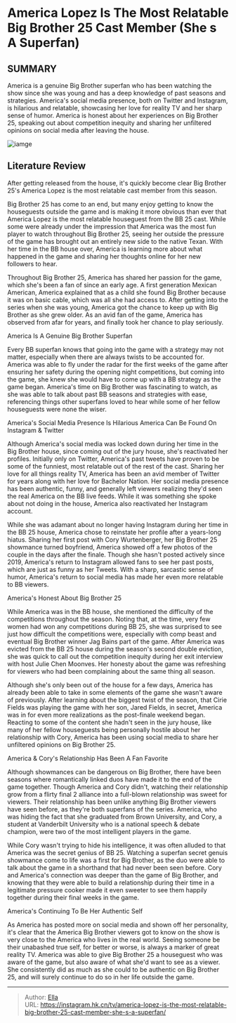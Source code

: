 # America Lopez Is The Most Relatable Big Brother 25 Cast Member (She s A Superfan)


## SUMMARY 



  America is a genuine Big Brother superfan who has been watching the show since she was young and has a deep knowledge of past seasons and strategies.   America&#39;s social media presence, both on Twitter and Instagram, is hilarious and relatable, showcasing her love for reality TV and her sharp sense of humor.   America is honest about her experiences on Big Brother 25, speaking out about competition inequity and sharing her unfiltered opinions on social media after leaving the house.  

![iamge](https://static1.srcdn.com/wordpress/wp-content/uploads/2023/11/america-lopez-is-the-most-relatable-big-brother-25-cast-member-she-s-a-superfan.jpg)

## Literature Review
After getting released from the house, it&#39;s quickly become clear Big Brother 25&#39;s America Lopez is the most relatable cast member from this season.




Big Brother 25 has come to an end, but many enjoy getting to know the houseguests outside the game and is making it more obvious than ever that America Lopez is the most relatable houseguest from the BB 25 cast. While some were already under the impression that America was the most fun player to watch throughout Big Brother 25, seeing her outside the pressure of the game has brought out an entirely new side to the native Texan. With her time in the BB house over, America is learning more about what happened in the game and sharing her thoughts online for her new followers to hear.




Throughout Big Brother 25, America has shared her passion for the game, which she&#39;s been a fan of since an early age. A first generation Mexican American, America explained that as a child she found Big Brother because it was on basic cable, which was all she had access to. After getting into the series when she was young, America got the chance to keep up with Big Brother as she grew older. As an avid fan of the game, America has observed from afar for years, and finally took her chance to play seriously.


 America Is A Genuine Big Brother Superfan 
         

Every BB superfan knows that going into the game with a strategy may not matter, especially when there are always twists to be accounted for. America was able to fly under the radar for the first weeks of the game after ensuring her safety during the opening night competitions, but coming into the game, she knew she would have to come up with a BB strategy as the game began. America&#39;s time on Big Brother was fascinating to watch, as she was able to talk about past BB seasons and strategies with ease, referencing things other superfans loved to hear while some of her fellow houseguests were none the wiser.






 America&#39;s Social Media Presence Is Hilarious 
America Can Be Found On Instagram &amp; Twitter

 

Although America&#39;s social media was locked down during her time in the Big Brother house, since coming out of the jury house, she&#39;s reactivated her profiles. Initially only on Twitter, America&#39;s past tweets have proven to be some of the funniest, most relatable out of the rest of the cast. Sharing her love for all things reality TV, America has been an avid member of Twitter for years along with her love for Bachelor Nation. Her social media presence has been authentic, funny, and generally left viewers realizing they&#39;d seen the real America on the BB live feeds. While it was something she spoke about not doing in the house, America also reactivated her Instagram account.

While she was adamant about no longer having Instagram during her time in the BB 25 house, America chose to reinstate her profile after a years-long hiatus. Sharing her first post with Cory Wurtenberger, her Big Brother 25 showmance turned boyfriend, America showed off a few photos of the couple in the days after the finale. Though she hasn&#39;t posted actively since 2019, America&#39;s return to Instagram allowed fans to see her past posts, which are just as funny as her Tweets. With a sharp, sarcastic sense of humor, America&#39;s return to social media has made her even more relatable to BB viewers.






 America&#39;s Honest About Big Brother 25 
          

While America was in the BB house, she mentioned the difficulty of the competitions throughout the season. Noting that, at the time, very few women had won any competitions during BB 25, she was surprised to see just how difficult the competitions were, especially with comp beast and eventual Big Brother winner Jag Bains part of the game. After America was evicted from the BB 25 house during the season&#39;s second double eviction, she was quick to call out the competition inequity during her exit interview with host Julie Chen Moonves. Her honesty about the game was refreshing for viewers who had been complaining about the same thing all season.

Although she&#39;s only been out of the house for a few days, America has already been able to take in some elements of the game she wasn&#39;t aware of previously. After learning about the biggest twist of the season, that Cirie Fields was playing the game with her son, Jared Fields, in secret, America was in for even more realizations as the post-finale weekend began. Reacting to some of the content she hadn&#39;t seen in the jury house, like many of her fellow houseguests being personally hostile about her relationship with Cory, America has been using social media to share her unfiltered opinions on Big Brother 25.






 America &amp; Cory&#39;s Relationship Has Been A Fan Favorite 
          

Although showmances can be dangerous on Big Brother, there have been seasons where romantically linked duos have made it to the end of the game together. Though America and Cory didn&#39;t, watching their relationship grow from a flirty final 2 alliance into a full-blown relationship was sweet for viewers. Their relationship has been unlike anything Big Brother viewers have seen before, as they&#39;re both superfans of the series. America, who was hiding the fact that she graduated from Brown University, and Cory, a student at Vanderbilt University who is a national speech &amp; debate champion, were two of the most intelligent players in the game.

While Cory wasn&#39;t trying to hide his intelligence, it was often alluded to that America was the secret genius of BB 25. Watching a superfan secret genuis showmance come to life was a first for Big Brother, as the duo were able to talk about the game in a shorthand that had never been seen before. Cory and America&#39;s connection was deeper than the game of Big Brother, and knowing that they were able to build a relationship during their time in a legitimate pressure cooker made it even sweeter to see them happily together during their final weeks in the game.






 America&#39;s Continuing To Be Her Authentic Self 
          

As America has posted more on social media and shown off her personality, it&#39;s clear that the America Big Brother viewers got to know on the show is very close to the America who lives in the real world. Seeing someone be their unabashed true self, for better or worse, is always a marker of great reality TV. America was able to give Big Brother 25 a houseguest who was aware of the game, but also aware of what she&#39;d want to see as a viewer. She consistently did as much as she could to be authentic on Big Brother 25, and will surely continue to do so in her life outside the game.



---

> Author: [Ella](https://instagram.hk.cn/)  
> URL: https://instagram.hk.cn/tv/america-lopez-is-the-most-relatable-big-brother-25-cast-member-she-s-a-superfan/  

